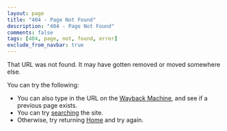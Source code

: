 ```yaml
---
layout: page
title: "404 - Page Not Found"
description: "404 - Page Not Found"
comments: false
tags: [404, page, not, found, error]
exclude_from_navbar: true
---
```


That URL was not found.  It may have gotten removed or moved somewhere else.

You can try the following:

* You can also type in the URL on the [Wayback Machine](https://web.archive.org/), and see if a previous page exists.
* You can try [searching](/search.html) the site.
* Otherwise, try returning [Home](/) and try again.
